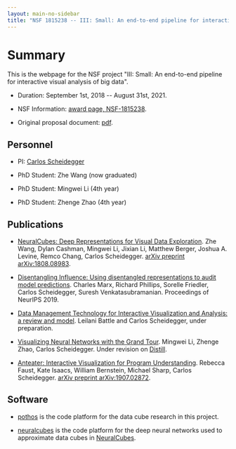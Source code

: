 ```yaml
---
layout: main-no-sidebar
title: "NSF 1815238 -- III: Small: An end-to-end pipeline for interactive visual analysis of big data"
---
```


# Summary

This is the webpage for the NSF project "III: Small: An end-to-end
pipeline for interactive visual analysis of big data".

* Duration: September 1st, 2018 -- August 31st, 2021.

* NSF Information: [award page, NSF-1815238](https://www.nsf.gov/awardsearch/showAward?AWD_ID=1815238).

* Original proposal document: [pdf](assets/nsf-1815238-project-description.pdf).

## Personnel

* PI: [Carlos Scheidegger](https://cscheid.net)

* PhD Student: Zhe Wang (now graduated)

* PhD Student: Mingwei Li (4th year)

* PhD Student: Zhenge Zhao (4th year)

## Publications

* [NeuralCubes: Deep Representations for Visual Data
  Exploration](https://arxiv.org/abs/1808.08983). Zhe Wang, Dylan
  Cashman, Mingwei Li, Jixian Li, Matthew Berger, Joshua A. Levine,
  Remco Chang, Carlos Scheidegger. [arXiv preprint arXiv:1808.08983](https://arxiv.org/abs/1808.08983).
  
* [Disentangling Influence: Using disentangled representations to
audit model
predictions](http://papers.nips.cc/paper/8699-disentangling-influence-using-disentangled-representations-to-audit-model-predictions.pdf). Charles
Marx, Richard Phillips, Sorelle Friedler, Carlos Scheidegger, Suresh
Venkatasubramanian. Proceedings of NeurIPS 2019.
  
* [Data Management Technology for Interactive Visualization and
  Analysis: a review and model](db-tech-for-interactive-vis/). Leilani Battle and Carlos
  Scheidegger, under preparation.
  
* [Visualizing Neural Networks with the Grand Tour](http://hdc.cs.arizona.edu/~mwli/grandtour/). Mingwei Li,
  Zhenge Zhao, Carlos Scheidegger. Under revision on
  [Distill](https://distill.pub/).
  
* [Anteater: Interactive Visualization for Program
  Understanding](https://arxiv.org/abs/1907.02872). Rebecca Faust,
  Kate Isaacs, William Bernstein, Michael Sharp, Carlos
  Scheidegger. [arXiv preprint
  arXiv:1907.02872](https://arxiv.org/abs/1907.02872).


## Software

* [pothos](https://github.com/hdc-arizona/pothos) is the code
  platform for the data cube research in this project.

* [neuralcubes](https://github.com/hdc-arizona/pothos) is the code
  platform for the deep neural networks used to approximate data cubes in [NeuralCubes](https://arxiv.org/abs/1808.08983).
  

<!-- ## Datasets -->

